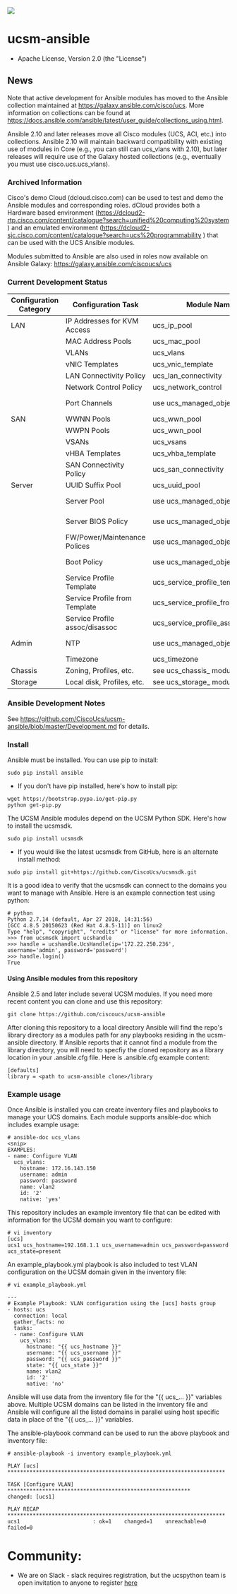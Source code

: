 [![](https://ucspython.herokuapp.com/badge.svg)](https://ucspython.herokuapp.com)

# ucsm-ansible

* Apache License, Version 2.0 (the "License") 

## News

Note that active development for Ansible modules has moved to the Ansible collection maintained at https://galaxy.ansible.com/cisco/ucs. More information on collections can be found at https://docs.ansible.com/ansible/latest/user_guide/collections_using.html.

Ansible 2.10 and later releases move all Cisco modules (UCS, ACI, etc.) into collections.  Ansible 2.10 will maintain backward compatibility with existing use of modules in Core (e.g., you can still can ucs_vlans with 2.10), but later releases will require use of the Galaxy hosted collections (e.g., eventually you must use cisco.ucs.ucs_vlans).

### Archived Information

Cisco's demo Cloud (dcloud.cisco.com) can be used to test and demo the Ansible modules and corresponding roles.  dCloud provides both a Hardware based environment (https://dcloud2-rtp.cisco.com/content/catalogue?search=unified%20computing%20system ) and an emulated environment (https://dcloud2-sjc.cisco.com/content/catalogue?search=ucs%20programmability ) that can be used with the UCS Ansible modules.

Modules submitted to Ansible are also used in roles now available on Ansible Galaxy: https://galaxy.ansible.com/ciscoucs/ucs

### Current Development Status

| Configuration Category | Configuration Task | Module Name | Status (part of 2.5, Proof of Concept, TBD |
| ---------------------- | ------------------ | ----------- | ------ |
| LAN                    | IP Addresses for KVM Access | ucs_ip_pool | in 2.5 |
|                        | MAC Address Pools  | ucs_mac_pool | in 2.5 |
|                        | VLANs              | ucs_vlans   | in 2.5 |
|                        | vNIC Templates     | ucs_vnic_template | in 2.5 |
|                        | LAN Connectivity Policy | ucs_lan_connectivity | in 2.5 |
|                        | Network Control Policy | ucs_network_control | planned for 2.9    |
|                        | Port Channels      | use ucs_managed_objects | See lan/port_channels at  https://galaxy.ansible.com/ciscoucs/ucs |
| SAN                    | WWNN Pools         | ucs_wwn_pool | in 2.5 |
|                        | WWPN Pools         | ucs_wwn_pool | in 2.5 |
|                        | VSANs              | ucs_vsans   | in 2.5 |
|                        | vHBA Templates     | ucs_vhba_template | in 2.5 |
|                        | SAN Connectivity Policy | ucs_san_connectivity | in 2.5 |
| Server                 | UUID Suffix Pool   | ucs_uuid_pool | in 2.7 |
|                        | Server Pool        | use ucs_managed_objects | See servers/server_pools at  https://galaxy.ansible.com/ciscoucs/ucs |
|                        | Server BIOS Policy | use ucs_managed_objects | See servers/bios_policies at  https://galaxy.ansible.com/ciscoucs/ucs |
|                        | FW/Power/Maintenance Polices | use ucs_managed_objects | See servers/power_policies at  https://galaxy.ansible.com/ciscoucs/ucs |
|                        | Boot Policy        | use ucs_managed_objects | See servers/boot_policies at  https://galaxy.ansible.com/ciscoucs/ucs |
|                        | Service Profile Template | ucs_service_profile_template | in 2.8 |
|                        | Service Profile from Template | ucs_service_profile_from_template | Planned for 2.9 |
|                        | Service Profile assoc/disassoc | ucs_service_profile_association | Planned for 2.9 |
| Admin                  | NTP                | use ucs_managed_objects | See admin/ntp at  https://galaxy.ansible.com/ciscoucs/ucs |
|                        | Timezone           | ucs_timezone | in 2.7 |
| Chassis                | Zoning, Profiles, etc. | see ucs_chassis_ modules | Planned for 2.9 |
| Storage                | Local disk, Profiles, etc. | see ucs_storage_ modules | in 2.8 |
### Ansible Development Notes

See https://github.com/CiscoUcs/ucsm-ansible/blob/master/Development.md for details.

### Install
Ansible must be installed.  You can use pip to install:
```
sudo pip install ansible
```
- If you don't have pip installed, here's how to install pip:
```
wget https://bootstrap.pypa.io/get-pip.py
python get-pip.py
```
The UCSM Ansible modules depend on the UCSM Python SDK.  Here's how to install the ucsmsdk.
```
sudo pip install ucsmsdk
```
- If you would like the latest ucsmsdk from GitHub, here is an alternate install method:
```
sudo pip install git+https://github.com/CiscoUcs/ucsmsdk.git
```
It is a good idea to verify that the ucsmsdk can connect to the domains you want to manage with Ansible.  Here is an example connection test using python:
```
# python
Python 2.7.14 (default, Apr 27 2018, 14:31:56) 
[GCC 4.8.5 20150623 (Red Hat 4.8.5-11)] on linux2
Type "help", "copyright", "credits" or "license" for more information.
>>> from ucsmsdk import ucshandle
>>> handle = ucshandle.UcsHandle(ip='172.22.250.236', username='admin', password='password')
>>> handle.login()
True
```
#### Using Ansible modules from this repository
Ansible 2.5 and later include several UCSM modules.  If you need more recent content you can clone and use this repository: 
```
git clone https://github.com/ciscoucs/ucsm-ansible
```
After cloning this repository to a local directory Ansible will find the repo's library directory as a modules path for any playbooks residing in the ucsm-ansible directory.  If Ansible reports that it cannot find a module from the library directory, you will need to specfiy the cloned repository as a library location in your .ansible.cfg file.  Here is .ansible.cfg example content:
```
[defaults]
library = <path to ucsm-ansible clone>/library
```
  
### Example usage
Once Ansible is installed you can create inventory files and playbooks to manage your UCS domains.  Each module supports ansible-doc which includes example usage:
```
# ansible-doc ucs_vlans
<snip>
EXAMPLES:
- name: Configure VLAN
  ucs_vlans:
    hostname: 172.16.143.150
    username: admin
    password: password
    name: vlan2
    id: '2'
    native: 'yes'
```
This repository includes an example inventory file that can be edited with information for the UCSM domain you want to configure:
```
# vi inventory
[ucs]
ucs1 ucs_hostname=192.168.1.1 ucs_username=admin ucs_password=password ucs_state=present
```
An example_playbook.yml playbook is also included to test VLAN configuration on the UCSM domain given in the inventory file:
```
# vi example_playbook.yml 

---
# Example Playbook: VLAN configuration using the [ucs] hosts group
- hosts: ucs
  connection: local
  gather_facts: no
  tasks:
  - name: Configure VLAN
    ucs_vlans:
      hostname: "{{ ucs_hostname }}"
      username: "{{ ucs_username }}"
      password: "{{ ucs_password }}"
      state: "{{ ucs_state }}"
      name: vlan2
      id: '2'
      native: 'no'
```
Ansible will use data from the inventory file for the "{{ ucs_... }}" variables above.  Multiple UCSM domains can be listed in the inventory file and Ansible will configure all the listed domains in parallel using host specific data in place of the "{{ ucs_... }}" variables.

The ansible-playbook command can be used to run the above playbook and inventory file:
```
# ansible-playbook -i inventory example_playbook.yml

PLAY [ucs] *********************************************************************

TASK [Configure VLAN] **********************************************************
changed: [ucs1]

PLAY RECAP *********************************************************************
ucs1                       : ok=1    changed=1    unreachable=0    failed=0   
```

# Community:

* We are on Slack - slack requires registration, but the ucspython team is open invitation to
  anyone to register [here](https://ucspython.herokuapp.com)
